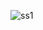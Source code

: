 ![ss1](https://github.com/Laxmisneha05/Connect-4-Game/assets/113546595/fe03bfb7-76aa-49a3-b015-83d7766a00a5)
